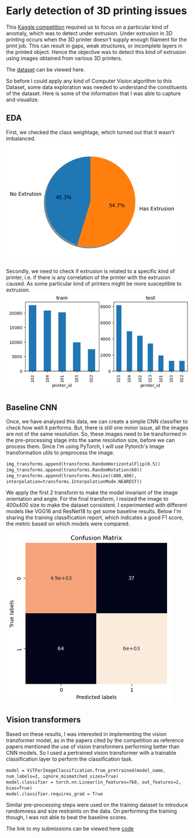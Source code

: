 # Early detection of 3D printing issues
This [Kaggle competition](https://www.kaggle.com/competitions/early-detection-of-3d-printing-issues) required us to focus on a particular kind of anomaly, which was to detect under extrusion. Under extrusion in 3D printing occurs when the 3D printer doesn't supply enough filament for the print job. This can result in gaps, weak structures, or incomplete layers in the printed object. Hence the objective was to detect this kind of extrusion using images obtained from various 3D printers.

The [dataset](https://www.kaggle.com/competitions/early-detection-of-3d-printing-issues/data) can be viewed here.

So before I could apply any kind of Computer Vision algorithm to this Dataset, some data exploration was needed to understand the constituents of the dataset. 
Here is some of the information that I was able to capture and visualize. 
## EDA
First, we checked the class weightage, which turned out that it wasn't imbalanced. 
![](/assets/images/results___6_0.png "Pie Chart")

Secondly, we need to check if extrusion is related to a specific kind of printer, i.e. if there is any correlation of the printer with the extrusion caused. As some particular kind of printers might be more susceptible to extrusion.
![](/assets/images/results___8_1.png "Distribution of images per printer")

## Baseline CNN
Once, we have analysed this data, we can create a simple CNN classifier to check how well it performs. But, there is still one minor issue, all the images are not of the same resolution. So, these images need to be transformed in the pre-processing stage into the same resolution size, before we can process them. Since I'm using PyTorch, I will use Pytorch's image transformation utils to preprocess the image.

```
img_transforms.append(transforms.RandomHorizontalFlip(0.5))
img_transforms.append(transforms.RandomRotation(60))
img_transforms.append(transforms.Resize((400,400), interpolation=transforms.InterpolationMode.NEAREST))    
```

We apply the first 2 transform to make the model invariant of the image orientation and angle. For the final transform, I resized the image to 400x400 size to make the dataset consistent. I experimented with different models like VGG16 and ResNet18 to get some baseline results. Below I'm sharing the training classification report, which indicates a good F1 score, the metric based on which models were compared.

![](/assets/images/results___9_0.png "Classification report")

## Vision transformers
Based on these results, I was interested in implementing the vision transformer model, as in the papers cited by the competition as reference papers mentioned the use of vision transformers performing better than CNN models. So I used a pertrained vision transformer with a trainable classification layer to perform the classification task.
```
model = ViTForImageClassification.from_pretrained(model_name, num_labels=2, ignore_mismatched_sizes=True)
model.classifier = torch.nn.Linear(in_features=768, out_features=2, bias=True)
model.classifier.requires_grad = True
```

Similar pre-processing steps were used on the training dataset to introduce randomness and size restraints on the data. On performing the training though, I was not able to beat the baseline scores.

The link to my submissions can be viewed here [code](https://github.com/shashvatshah9/3dprinteranomaly/tree/main)


